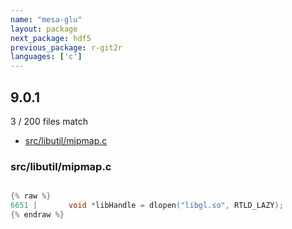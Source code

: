```yaml
---
name: "mesa-glu"
layout: package
next_package: hdf5
previous_package: r-git2r
languages: ['c']
---
```

## 9.0.1
3 / 200 files match

 - [src/libutil/mipmap.c](#srclibutilmipmapc)

### src/libutil/mipmap.c

```c

{% raw %}
6651 |       void *libHandle = dlopen("libgl.so", RTLD_LAZY);
{% endraw %}

```